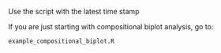 Use the script with the latest time stamp

If you are just starting with compositional biplot analysis, go to:

`example_compositional_biplot.R`
